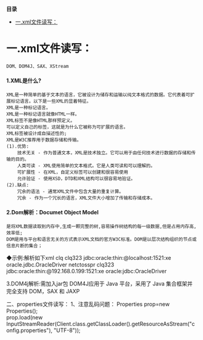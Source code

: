 <!-- START doctoc generated TOC please keep comment here to allow auto update -->
<!-- DON'T EDIT THIS SECTION, INSTEAD RE-RUN doctoc TO UPDATE -->
**目录**

- [一.xml文件读写：](#%E4%B8%80xml%E6%96%87%E4%BB%B6%E8%AF%BB%E5%86%99)

<!-- END doctoc generated TOC please keep comment here to allow auto update -->

# 一.xml文件读写：
	DOM、DOM4J、SAX、XStream
#### 1.XML是什么?
	XML是一种简单的基于文本的语言，它被设计为储存和运输以纯文本格式的数据。它代表着可扩展标记语言。以下是一些XML的显着特征。
	XML是一种标记语言。
	XML是一种标记语言就像HTML一样。
	XML标签不是像HTML那样预定义。
	可以定义自己的标签，这就是为什么它被称为可扩展的语言。
	XML标签被设计成自描述性的;
	XML是W3C推荐用于数据存储和传输。
	(1).优势:
		技术无关 - 作为普通文本，XML是技术独立。它可以用于由任何技术进行数据的存储和传输的目的。
		人类可读 - XML使用简单的文本格式。它是人类可读和可以理解的。
		可扩展性 - 在XML，自定义标签可以创建和很容易使用
		允许验证 - 使用XSD，DTD和XML结构可以很容易地验证。
	(2).缺点:
		冗余的语法 - 通常XML文件中包含大量的重复计算。
		冗余 - 作为一个冗长的语言，XML文件大小增加了传输和存储成本。
#### 2.Dom解析：Documet Object Model
	是将XML数据读取到内存中,生成一颗完整的树,容易操作树结构的每一级数据,但是占用内存高,效率低;
	DOM是用与平台和语言无关的方式表示XML文档的官方W3C标准。DOM是以层次结构组织的节点或信息片断的集合；
	
◆示例:解析如下xml
	<?xml version="1.0" encoding="UTF-8" ?>
	<datasources>
		<!-- 本地数据库 -->
		<datasource name="local">
			<user>clq</user>
			<password>clq323</password>
			<url>jdbc:oracle:thin:@localhost:1521:xe</url>
			<driver>oracle.jdbc.OracleDriver</driver>
		</datasource>
		<!-- 远程数据库 -->
		<datasource name="remote">
			<user>netctosspr</user>
			<password>clq323</password>
			<url>jdbc:oracle:thin:@192.168.0.199:1521:xe</url>
			<driver>oracle:jdbc:OracleDriver</driver>
		</datasource>
	</datasources>
	
3.DOM4j解析:需加入jar包
	DOM4J应用于 Java 平台，采用了 Java 集合框架并完全支持 DOM，SAX 和 JAXP
	
	
	
	
	
	
	
	
	
二、properties文件读写：
1、注意乱码问题：
Properties prop=new Properties();         
prop.load(new InputStreamReader(Client.class.getClassLoader().getResourceAsStream("config.properties"), "UTF-8")); 	
	
	
	
	
	
	
	
	
	
	
	
	
	
	
	
	
	
	
	
	
	
	
	
	
	
	
	
	